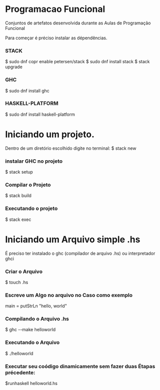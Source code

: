 # Programacao Funcional
Conjuntos de artefatos  desenvolvida durante as Aulas de Programação Funcional

Para começar é préciso instalar as dépendências.
### STACK
$ sudo dnf copr enable petersen/stack
$ sudo dnf install stack
$ stack upgrade

### GHC
$ sudo dnf install ghc

### HASKELL-PLATFORM
$ sudo dnf install haskell-platform


# Iniciando um projeto.
Dentro de um diretório escolhido digite no terminal:
$ stack new <Nome do Projeto> <Templates>

### instalar GHC no projeto
$ stack setup

### Compilar o Projeto
$ stack build

### Executando o projeto
$ stack exec <Nome do Projeto> 

# Iniciando um Arquivo simple .hs
É preciso ter instalado o ghc (compilador de arquivo .hs) ou interpretador ghci

### Criar o Arquivo
$ touch <NomeDoArquivo>.hs

### Escreve um Algo no arquivo no Caso como exemplo
main = putStrLn "hello, world" 

### Compilando  o Arquivo .hs
$ ghc --make helloworld  

### Executando o Arquivo
$ ./helloworld 

### Executar seu coódigo dinamicamente sem fazer duas Étapas précedente:
$runhaskell helloworld.hs

